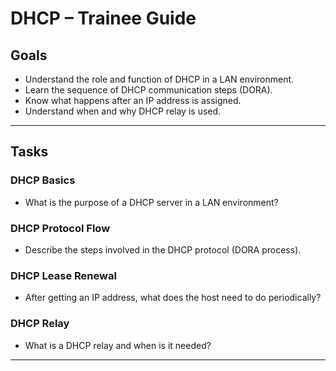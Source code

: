 # DHCP – Trainee Guide

## Goals

- Understand the role and function of DHCP in a LAN environment.
- Learn the sequence of DHCP communication steps (DORA).
- Know what happens after an IP address is assigned.
- Understand when and why DHCP relay is used.

---

## Tasks

### DHCP Basics

- What is the purpose of a DHCP server in a LAN environment?

### DHCP Protocol Flow

- Describe the steps involved in the DHCP protocol (DORA process).

### DHCP Lease Renewal

- After getting an IP address, what does the host need to do periodically?

### DHCP Relay

- What is a DHCP relay and when is it needed?

---
